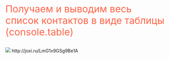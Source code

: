<p style="color:tomato; font-size:30px;">Получаем и выводим весь список контактов в виде таблицы (console.table)</p>
<img src='http://dl3.joxi.net/drive/2021/09/14/0031/1452/2045356/56/f4ef59586e.jpg'>
http://joxi.ru/LmG1x9GSg9Be1A
